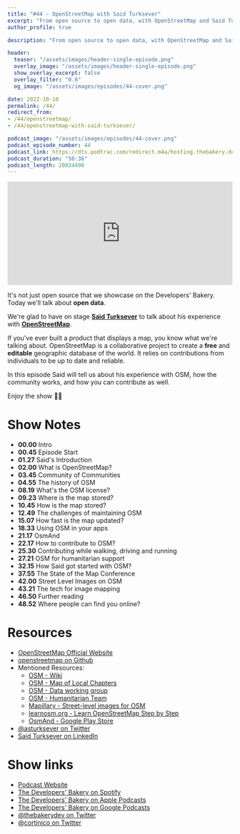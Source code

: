 ```yaml
---
title: "#44 - OpenStreetMap with Said Turksever"
excerpt: "From open source to open data, with OpenStreetMap and Said Turksever"
author_profile: true

description: "From open source to open data, with OpenStreetMap and Said Turksever"

header:
  teaser: "/assets/images/header-single-episode.png"
  overlay_image: "/assets/images/header-single-episode.png"
  show_overlay_excerpt: false
  overlay_filter: "0.6"
  og_image: "/assets/images/episodes/44-cover.png"

date: 2022-10-10
permalink: /44/
redirect_from:
- /44/openstreetmap/
- /44/openstreetmap-with-said-turksever/

podcast_image: "/assets/images/episodes/44-cover.png"
podcast_episode_number: 44
podcast_link: https://dts.podtrac.com/redirect.m4a/hosting.thebakery.dev/44-thedevelopersbakery-openstreetmap.m4a
podcast_duration: "50:36"
podcast_length: 20034490
---
```


<iframe src="https://open.spotify.com/embed-podcast/show/4jV6Yoz7D38sZJlYMzJm3k" width="100%" height="232" frameborder="0" allowtransparency="true" allow="encrypted-media"></iframe>

It's not just open source that we showcase on the Developers' Bakery. Today we'll talk about **open data**.

We're glad to have on stage [**Said Turksever**](https://twitter.com/asturksever) to talk about his experience with [**OpenStreetMap**](https://www.openstreetmap.org/).

If you've ever built a product that displays a map, you know what we're talking about. OpenStreetMap is a collaborative project to create a **free** and **editable** geographic database of the world. It relies on contributions from individuals to be up to date and reliable.

In this episode Said will tell us about his experience with OSM, how the community works, and how you can contribute as well.

Enjoy the show 👨‍🍳

# Show Notes

- **00.00** Intro
- **00.45** Episode Start
- **01.27** Said's Introduction
- **02.00** What is OpenStreetMap?
- **03.45** Community of Communities
- **04.55** The history of OSM
- **08.19** What's the OSM license?
- **09.23** Where is the map stored?
- **10.45** How is the map stored?
- **12.49** The challenges of maintaining OSM
- **15.07** How fast is the map updated?
- **18.33** Using OSM in your apps
- **21.17** OsmAnd
- **22.17** How to contribute to OSM?
- **25.30** Contributing while walking, driving and running
- **27.21** OSM for humanitarian support
- **32.15** How Said got started with OSM?
- **37.55** The State of the Map Conference
- **42.00** Street Level Images on OSM
- **43.21** The tech for image mapping
- **46.50** Further reading
- **48.52** Where people can find you online?

# Resources

* <i class="fas fa-link"></i> [OpenStreetMap Official Website](https://www.openstreetmap.org/)
* <i class="fab fa-github"></i> [openstreetmap on Github](https://github.com/openstreetmap)
* Mentioned Resources:
    * <i class="fas fa-link"></i> [OSM - Wiki](https://wiki.openstreetmap.org/wiki/Main_Page)
    * <i class="fas fa-link"></i> [OSM - Map of Local Chapters](https://usergroups.openstreetmap.de/)
    * <i class="fas fa-link"></i> [OSM - Data working group](https://wiki.openstreetmap.org/wiki/Data_working_group)
    * <i class="fas fa-link"></i> [OSM - Humanitarian Team](https://www.hotosm.org/)
    * <i class="fas fa-link"></i> [Mapillary - Street-level images for OSM](https://www.mapillary.com/)
    * <i class="fas fa-link"></i> [learnosm.org - Learn OpenStreetMap Step by Step](https://learnosm.org)
    * <i class="fab fa-google-play"></i> [OsmAnd - Google Play Store](https://play.google.com/store/apps/details?id=net.osmand)
* <i class="fab fa-twitter"></i> [@asturksever on Twitter](https://twitter.com/asturksever)
* <i class="fab fa-linkedin"></i> [Said Turksever on LinkedIn](https://www.linkedin.com/in/asturksever/)

# Show links

* <i class="fas fa-link"></i> [Podcast Website](https://thebakery.dev)
* <i class="fab fa-spotify"></i> [The Developers' Bakery on Spotify](https://open.spotify.com/show/4jV6Yoz7D38sZJlYMzJm3k?si=AL3ske_0R_CKlEScMhYhug)
* <i class="fas fa-podcast"></i> [The Developers' Bakery on Apple Podcasts](https://podcasts.apple.com/us/podcast/the-developers-bakery/id1542849034)
* <i class="fab fa-google-play"></i> [The Developers' Bakery on Google Podcasts](https://podcasts.google.com/feed/aHR0cHM6Ly90aGViYWtlcnkuZGV2L3BvZGNhc3QueG1s)
* <i class="fab fa-twitter"></i> [@thebakerydev on Twitter](https://twitter.com/thebakerydev)
* <i class="fab fa-twitter"></i> [@cortinico on Twitter](https://twitter.com/cortinico)